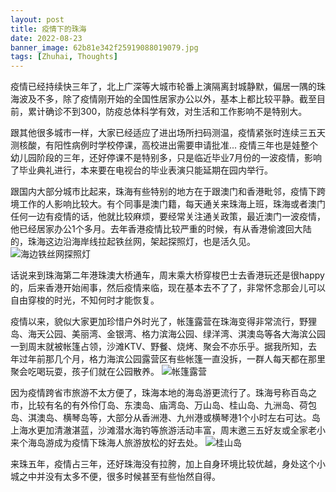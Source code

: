 ```yaml
---
layout: post
title: 疫情下的珠海
date: 2022-08-23
banner_image: 62b81e342f25919088019079.jpg
tags: [Zhuhai, Thoughts]
---
```


疫情已经持续快三年了，北上广深等大城市轮番上演隔离封城静默，偏居一隅的珠海波及不多，除了疫情刚开始的全国性居家办公以外，基本上都比较平静。截至目前，累计确诊不到300，防疫总体科学有效，对生活和工作影响不是特别大。

<!--more-->

跟其他很多城市一样，大家已经适应了进出场所扫码测温，疫情紧张时连续三五天测核酸，有阳性病例时学校停课，高校进出需要申请批准... 疫情三年也是娃整个幼儿园阶段的三年，还好停课不是特别多，只是临近毕业7月份的一波疫情，影响了毕业典礼进行，本来要在电视台的毕业表演只能延期在园内举行。

跟国内大部分城市比起来，珠海有些特别的地方在于跟澳门和香港毗邻，疫情下跨境工作的人影响比较大。有个同事是澳门籍，每天通关来珠海上班，珠海或者澳门任何一边有疫情的话，他就比较麻烦，要经常关注通关政策，最近澳门一波疫情，他已经居家办公1个多月。去年香港疫情比较严重的时候，有从香港偷渡回大陆的，珠海这边沿海岸线拉起铁丝网，架起探照灯，也是活久见。
![海边铁丝网探照灯]({{site.img_path}}/6322ad7216f2c2beb1aecad9.jpg)

话说来到珠海第二年港珠澳大桥通车，周末乘大桥穿梭巴士去香港玩还是很happy的，后来香港开始闹事，然后疫情来临，现在基本去不了了，非常怀念那会儿可以自由穿梭的时光，不知何时才能恢复。

疫情以来，貌似大家更加珍惜户外时光了，帐篷露营在珠海变得非常流行，野狸岛、海天公园、美丽湾、金银湾、格力滨海公园、绿洋湾、淇澳岛等各大海滨公园一到周末就被帐篷占领，沙滩KTV、野餐、烧烤、聚会不亦乐乎。据我所知，去年过年前那几个月，格力海滨公园露营区有些帐篷一直没拆，一群人每天都在那里聚会吃喝玩耍，孩子们就在公园散养。
![帐篷露营]({{site.img_path}}/6322b0f316f2c2beb1b2285f.jpg)

因为疫情跨省市旅游不太方便了，珠海本地的海岛游更流行了。珠海号称百岛之市，比较有名的有外伶仃岛、东澳岛、庙湾岛、万山岛、桂山岛、九洲岛、荷包岛、淇澳岛、横琴岛等，大部分从香洲港、九州港或横琴港1个小时左右可达。岛上海水更加清澈湛蓝，沙滩潜水海钓等旅游活动丰富，周末邀三五好友或全家老小来个海岛游成为疫情下珠海人旅游放松的好去处。
![桂山岛]({{site.img_path}}/6322b0f316f2c2beb1b2286b.jpg)

来珠五年，疫情占三年，还好珠海没有拉胯，加上自身环境比较优越，身处这个小城之中并没有太多不便，很多时候甚至有些怡然自得。
